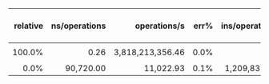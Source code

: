 | relative |       ns/operations |        operations/s |    err% |  ins/operations | bra/operations |   miss% |     total | Expression templates benchmark
|---------:|--------------------:|--------------------:|--------:|----------------:|---------------:|--------:|----------:|:-------------------------------
|   100.0% |                0.26 |    3,818,213,356.46 |    0.0% |            2.00 |           0.00 |    0.0% |      0.00 | `expression tempaltes`
|     0.0% |           90,720.00 |           11,022.93 |    0.1% |    1,209,834.00 |     134,676.00 |    1.6% |      0.00 | `normal`
